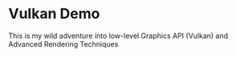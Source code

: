 # Vulkan Demo

This is my wild adventure into low-level Graphics API (Vulkan) and Advanced Rendering Techniques